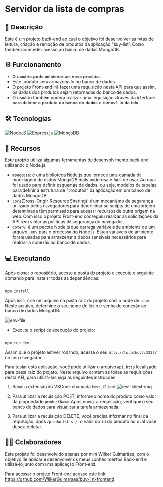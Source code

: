 # Servidor da lista de compras

## 📃 Descrição

Este é um projeto back-end ao qual o objetivo foi desenvolver as rotas de leitura, criação e remoção de produtos da aplicação "buy-list'. Como também conceder acesso ao banco de dados MongoDB.

## ⚙ Funcionamento

- O usuário pode adicionar um novo produto.
- Este produto será armazenado no banco de dados.
- O projeto Front-end irá fazer uma requisição nesta API para que assim, os dados dos produtos sejam retornados do banco de dados.
- O usuário também poderá realizar uma requisição através da interface para deletar o produto do banco de dados e removê-lo da tela.

## 🛠 Tecnologias

![NodeJS](https://img.shields.io/badge/node.js-6DA55F?style=for-the-badge&logo=node.js&logoColor=white) ![Express.js](https://img.shields.io/badge/express.js-%23404d59.svg?style=for-the-badge&logo=express&logoColor=%2361DAFB) ![MongoDB](https://img.shields.io/badge/MongoDB-%234ea94b.svg?style=for-the-badge&logo=mongodb&logoColor=white)

## 🧰 Recursos

Este projeto utiliza algumas ferramentas de desenvolvimento back-end utilizando o Node.js:

- `mongoose`: é uma biblioteca Node.js que fornece uma camada de modelagem de dados MongoDB mais poderosa e fácil de usar. Ao qual foi usado para definir esquemas de dados, ou seja, modelos de tabelas para definir a estrutura de "produtos" da aplicação em um banco de dados MongoDB.
- `cors`(Cross-Origin Resource Sharing): é um mecanismo de segurança utilizado pelos navegadores para determinar se scripts de uma origem determinada têm permissão para acessar recursos de outra origem na web. Com isso o projeto Front-end conseguiu realizar as solicitações da API sem violar as políticas de segurança do navegador.
- `dotenv`: é um pacote Node.js que carrega variáveis de ambiente de um arquivo `.env` para o processo do Node.js. Estas variáveis de ambiente foram usadas para armazenar a dados sensíveis necessários para realizar a conexão ao banco de dados.

## 💻 Executando

Após clonar o repositório, acesse a pasta do projeto e execute o seguinte comando para instalar todas as dependências:

```

npm install

```

Após isso, crie um arquivo na pasta raiz do projeto com o node de `.env`. Neste arquivo, determine o seu nome de login e senha de conexão ao banco de dados MongoDB:

![env-file](https://imgur.com/rcIql0I.png)

- Execute o script de execução do projeto:

```

npm run dev

```

Assim que o projeto estiver rodando, acesse o seu `http://localhost:3335/` no seu navegador.

Para testar esta aplicação, você pode utilizar o arquivo `api.http` localizado para pasta raiz do projeto. Neste arquivo contém as todas as requisições desta API, para utilizá-las siga as seguintes instruções:

1. Baixe a extensão do VSCode chamada `Rest Client`
   ![rest-client-img](https://imgur.com/bFStodZ.png)

2. Para utilizar a requisição POST, informe o nome do produto como valor da propriedade `productName`. Após enviar a requisição, verifique o seu banco de dados para visualizar a tarefa armazenada.
3. Para utilizar a requisição DELETE, você precisa informar no final da requisição, após `/productsList/`, o valor do `id` do produto ao qual você deseja deletar.

## 🙋‍♂️ Colaboradores

Este projeto foi desenvolvido apenas por mim Wilker Guimarães, com o objetivo de aplicar e desenvolver os meus conhecimentos Back-end e utilizá-lo junto com uma aplicação Front-end.

Para acessar o projeto Front-end acesse este link: https://github.com/WilkerGuimaraes/buy-list-frontend
